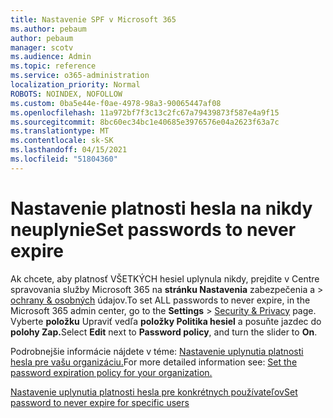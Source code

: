 ```yaml
---
title: Nastavenie SPF v Microsoft 365
ms.author: pebaum
author: pebaum
manager: scotv
ms.audience: Admin
ms.topic: reference
ms.service: o365-administration
localization_priority: Normal
ROBOTS: NOINDEX, NOFOLLOW
ms.custom: 0ba5e44e-f0ae-4978-98a3-90065447af08
ms.openlocfilehash: 11a972bf7f3c13c2fc67a79439873f587e4a9f15
ms.sourcegitcommit: 8bc60ec34bc1e40685e3976576e04a2623f63a7c
ms.translationtype: MT
ms.contentlocale: sk-SK
ms.lasthandoff: 04/15/2021
ms.locfileid: "51804360"
---
```

# <a name="set-passwords-to-never-expire"></a><span data-ttu-id="4cd63-102">Nastavenie platnosti hesla na nikdy neuplynie</span><span class="sxs-lookup"><span data-stu-id="4cd63-102">Set passwords to never expire</span></span> 

<span data-ttu-id="4cd63-103">Ak chcete, aby platnosť VŠETKÝCH hesiel uplynula nikdy, prejdite v Centre spravovania služby Microsoft 365 na **stránku Nastavenia** zabezpečenia a  >  [ochrany &amp; osobných](https://portal.office.com/adminportal/home#/settings/security) údajov.</span><span class="sxs-lookup"><span data-stu-id="4cd63-103">To set ALL passwords to never expire, in the Microsoft 365 admin center, go to the **Settings** > [Security &amp; Privacy](https://portal.office.com/adminportal/home#/settings/security) page.</span></span> <span data-ttu-id="4cd63-104">Vyberte **položku** Upraviť vedľa **položky Politika hesiel** a posuňte jazdec do **polohy Zap.**</span><span class="sxs-lookup"><span data-stu-id="4cd63-104">Select **Edit** next to **Password policy**, and turn the slider to **On**.</span></span>
  
<span data-ttu-id="4cd63-105">Podrobnejšie informácie nájdete v téme: [Nastavenie uplynutia platnosti hesla pre vašu organizáciu.](https://docs.microsoft.com/microsoft-365/admin/manage/set-password-expiration-policy)</span><span class="sxs-lookup"><span data-stu-id="4cd63-105">For more detailed information see: [Set the password expiration policy for your organization.](https://docs.microsoft.com/microsoft-365/admin/manage/set-password-expiration-policy)</span></span>
  
[<span data-ttu-id="4cd63-106">Nastavenie uplynutia platnosti hesla pre konkrétnych používateľov</span><span class="sxs-lookup"><span data-stu-id="4cd63-106">Set password to never expire for specific users</span></span>](https://docs.microsoft.com/microsoft-365/admin/add-users/set-password-to-never-expire)
  
